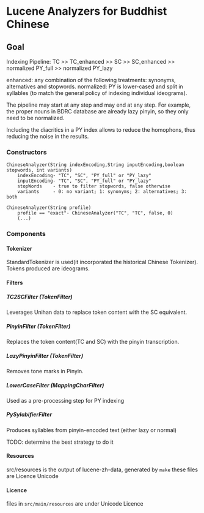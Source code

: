 # Lucene Analyzers for Buddhist Chinese

## Goal

Indexing Pipeline:
TC >> TC_enhanced >> SC >> SC_enhanced >> normalized PY_full >> normalized PY_lazy

enhanced: any combination of the following treatments: synonyms, alternatives and stopwords.
normalized: PY is lower-cased and split in syllables (to match the general policy of indexing individual ideograms).

The pipeline may start at any step and may end at any step.
For example, the proper nouns in BDRC database are already lazy pinyin, so they only need to be normalized.

Including the diacritics in a PY index allows to reduce the homophons, thus reducing the noise in the results.

### Constructors

```
ChineseAnalyzer(String indexEncoding,String inputEncoding,boolean stopwords, int variants) 
    indexEncoding- "TC", "SC", "PY_full" or "PY_lazy"
    inputEncoding- "TC", "SC", "PY_full" or "PY_lazy"
    stopWords    - true to filter stopwords, false otherwise
    variants     - 0: no variant; 1: synonyms; 2: alternatives; 3: both
```

```
ChineseAnalyzer(String profile)
    profile == "exact"- ChineseAnalyzer("TC", "TC", false, 0)
    (...)
```

### Components

#### Tokenizer

StandardTokenizer is used(it incorporated the historical Chinese Tokenizer). 
Tokens produced are ideograms.

#### Filters

##### TC2SCFilter (TokenFilter)

Leverages Unihan data to replace token content with the SC equivalent.

##### PinyinFilter (TokenFilter)

Replaces the token content(TC and SC) with the pinyin transcription. 

##### LazyPinyinFilter (TokenFilter)

Removes tone marks in Pinyin.

##### LowerCaseFilter (MappingCharFilter)

Used as a pre-processing step for PY indexing

##### PySylabifierFilter

Produces syllables from pinyin-encoded text (either lazy or normal)

TODO: determine the best strategy to do it

#### Resources
src/resources is the output of lucene-zh-data, generated by `make`
these files are Licence Unicode

#### Licence
files in `src/main/resources` are under Unicode Licence
